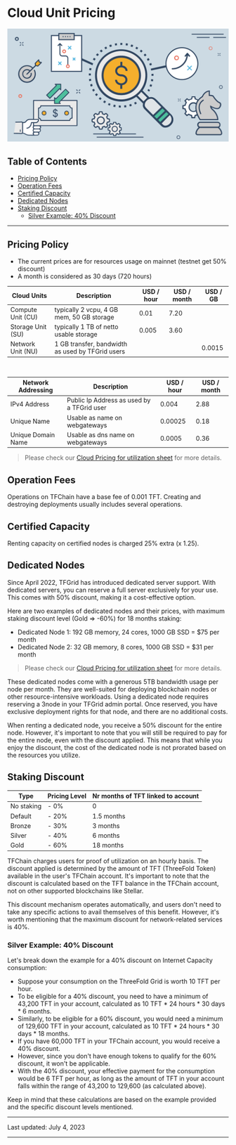 <h1> Cloud Unit Pricing </h1>

![](img/tfgrid_pricing.jpg)

<h2>Table of Contents</h2>

- [Pricing Policy](#pricing-policy)
- [Operation Fees](#operation-fees)
- [Certified Capacity](#certified-capacity)
- [Dedicated Nodes](#dedicated-nodes)
- [Staking Discount](#staking-discount)
  - [Silver Example: 40% Discount](#silver-example-40-discount)

***

## Pricing Policy

- The current prices are for resources usage on mainnet (testnet get 50% discount)
- A month is considered as 30 days (720 hours)

| Cloud Units       | Description                                      | USD / hour      | USD / month | USD / GB |
| ----------------- | ------------------------------------------------ | --------------- | ----------- | -------- |
| Compute Unit (CU) | typically 2 vcpu, 4 GB mem, 50 GB storage        | 0.01            | 7.20        |          |
| Storage Unit (SU) | typically 1 TB of netto usable storage           | 0.005           | 3.60        |          |
| Network Unit (NU) | 1 GB transfer, bandwidth as used by TFGrid users |                 |             | 0.0015   |

<br>

| Network Addressing | Description                                |  USD / hour | USD / month |
| ------------------ | ------------------------------------------ | ----------- | ----------- | 
| IPv4 Address       | Public Ip Address as used by a TFGrid user | 0.004	    | 2.88        |
| Unique Name        | Usable as name on webgateways              | 0.00025	    | 0.18        |
| Unique Domain Name | Usable as dns name on webgateways          | 0.0005	    | 0.36        |

> Please check our [Cloud Pricing for utilization sheet](https://docs.google.com/spreadsheets/d/1E6MpGs15h1_flyT5AtyKp1TixH1ILuGo5tzHdmjeYdQ/edit#gid=2014089775) for more details.

## Operation Fees

Operations on TFChain have a base fee of 0.001 TFT. Creating and destroying deployments usually includes several operations.

## Certified Capacity

Renting capacity on certified nodes is charged 25% extra (x 1.25).
  
## Dedicated Nodes

Since April 2022, TFGrid has introduced dedicated server support. With dedicated servers, you can reserve a full server exclusively for your use. This comes with 50% discount, making it a cost-effective option.

Here are two examples of dedicated nodes and their prices, with maximum staking discount level (Gold => -60%) for 18 months staking:

- Dedicated Node 1: 192 GB memory, 24 cores, 1000 GB SSD = $75 per month
- Dedicated Node 2: 32 GB memory, 8 cores, 1000 GB SSD = $31 per month

> Please check our [Cloud Pricing for utilization sheet](https://docs.google.com/spreadsheets/d/1E6MpGs15h1_flyT5AtyKp1TixH1ILuGo5tzHdmjeYdQ/edit#gid=2014089775) for more details.

These dedicated nodes come with a generous 5TB bandwidth usage per node per month. They are well-suited for deploying blockchain nodes or other resource-intensive workloads. Using a dedicated node requires reserving a 3node in your TFGrid admin portal. Once reserved, you have exclusive deployment rights for that node, and there are no additional costs.

When renting a dedicated node, you receive a 50% discount for the entire node. However, it's important to note that you will still be required to pay for the entire node, even with the discount applied. This means that while you enjoy the discount, the cost of the dedicated node is not prorated based on the resources you utilize.

## Staking Discount

| Type       | Pricing Level | Nr months of TFT linked to account |
| ---------- | ------------- | ---------------------------------- |
| No staking | - 0%          | 0                                  |
| Default    | - 20%         | 1.5 months                         |
| Bronze     | - 30%         | 3 months                           |
| Silver     | - 40%         | 6 months                           |
| Gold       | - 60%         | 18 months                          |

TFChain charges users for proof of utilization on an hourly basis. The discount applied is determined by the amount of TFT (ThreeFold Token) available in the user's TFChain account. It's important to note that the discount is calculated based on the TFT balance in the TFChain account, not on other supported blockchains like Stellar.

This discount mechanism operates automatically, and users don't need to take any specific actions to avail themselves of this benefit. However, it's worth mentioning that the maximum discount for network-related services is 40%.

### Silver Example: 40% Discount

Let's break down the example for a 40% discount on Internet Capacity consumption:

- Suppose your consumption on the ThreeFold Grid is worth 10 TFT per hour.
- To be eligible for a 40% discount, you need to have a minimum of 43,200 TFT in your account, calculated as 10 TFT * 24 hours * 30 days * 6 months.
- Similarly, to be eligible for a 60% discount, you would need a minimum of 129,600 TFT in your account, calculated as 10 TFT * 24 hours * 30 days * 18 months.
- If you have 60,000 TFT in your TFChain account, you would receive a 40% discount.
- However, since you don't have enough tokens to qualify for the 60% discount, it won't be applicable.
- With the 40% discount, your effective payment for the consumption would be 6 TFT per hour, as long as the amount of TFT in your account falls within the range of 43,200 to 129,600 (as calculated above).

Keep in mind that these calculations are based on the example provided and the specific discount levels mentioned.

***
Last updated: July 4, 2023
***